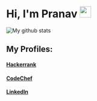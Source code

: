 # Hi, I'm Pranav <img src="https://raw.githubusercontent.com/vatsa287/vatsa287/master/assets/Hi.gif?raw=true" width="30px">


![My github stats](https://github-readme-stats.vercel.app/api?username=pranav230&count_private=true&show_icons=true&layout=default&include_all_commits=true&theme=dark)


## My Profiles:
#### [**Hackerrank**](https://www.hackerrank.com/PranavBansal)

#### [**CodeChef**](https://www.codechef.com/users/pranav234)

#### [**LinkedIn**](https://www.linkedin.com/in/pranav-bansal-746921183/)
<!--

Here are some ideas to get you started:

- 🔭 I’m currently working on ...
- 🌱 I’m currently learning ...
- 👯 I’m looking to collaborate on ...
- 🤔 I’m looking for help with ...
- 💬 Ask me about ...
- 📫 How to reach me: ...
- 😄 Pronouns: ...
- ⚡ Fun fact: ...
-->
